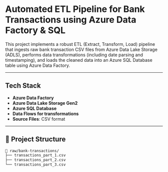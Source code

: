 # Automated ETL Pipeline for Bank Transactions using Azure Data Factory & SQL

This project implements a robust ETL (Extract, Transform, Load) pipeline that ingests raw bank transaction CSV files from Azure Data Lake Storage (ADLS), performs data transformations (including date parsing and timestamping), and loads the cleaned data into an Azure SQL Database table using Azure Data Factory.

---

## Tech Stack

- **Azure Data Factory**
- **Azure Data Lake Storage Gen2**
- **Azure SQL Database**
- **Data Flows for transformations**
- **Source Files**: CSV format

---


## 📁 Project Structure

```bash
📂 raw/bank-transactions/
├── transactions_part_1.csv
├── transactions_part_2.csv
└── transactions_part_3.csv
```

